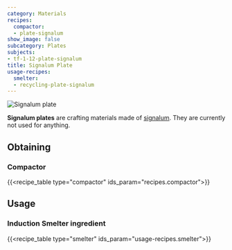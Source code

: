 ```yaml
---
category: Materials
recipes:
  compactor:
  - plate-signalum
show_image: false
subcategory: Plates
subjects:
- tf-1-12-plate-signalum
title: Signalum Plate
usage-recipes:
  smelter:
  - recycling-plate-signalum
---
```


![Signalum plate](/images/docs/1.12/thermal-foundation/plate-signalum.png)


**Signalum plates** are crafting materials made of
[signalum](../signalum-ingot/). They are currently not used for anything.


Obtaining
---------

### Compactor
{{<recipe_table type="compactor" ids_param="recipes.compactor">}}


Usage
-----

### Induction Smelter ingredient
{{<recipe_table type="smelter" ids_param="usage-recipes.smelter">}}
